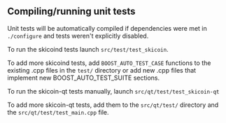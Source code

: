Compiling/running unit tests
------------------------------------

Unit tests will be automatically compiled if dependencies were met in `./configure`
and tests weren't explicitly disabled.

To run the skicoind tests launch `src/test/test_skicoin`.

To add more skicoind tests, add `BOOST_AUTO_TEST_CASE` functions to the existing
.cpp files in the `test/` directory or add new .cpp files that
implement new BOOST_AUTO_TEST_SUITE sections.

To run the skicoin-qt tests manually, launch `src/qt/test/test_skicoin-qt`

To add more skicoin-qt tests, add them to the `src/qt/test/` directory and
the `src/qt/test/test_main.cpp` file.

